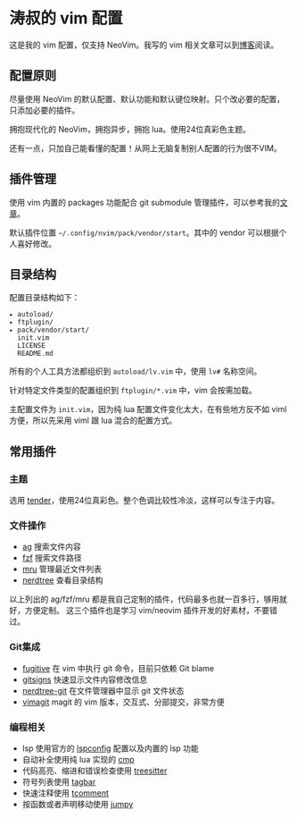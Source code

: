 # 涛叔的 vim 配置

这是我的 vim 配置，仅支持 NeoVim。我写的 vim 相关文章可以到[博客](https://taoshu.in/vim/)阅读。

## 配置原则

尽量使用 NeoVim 的默认配置、默认功能和默认键位映射。只个改必要的配置，只添加必要的插件。

拥抱现代化的 NeoVim，拥抱异步，拥抱 lua。使用24位真彩色主题。

还有一点，只加自己能看懂的配置！从网上无脑复制别人配置的行为很不VIM。

## 插件管理

使用 vim 内置的 packages 功能配合 git submodule 管理插件，可以参考我的[文章](https://taoshu.in/vim/plug-git.html)。

默认插件位置 `~/.config/nvim/pack/vendor/start`。其中的 vendor 可以根据个人喜好修改。

## 目录结构

配置目录结构如下：

```
▸ autoload/
▸ ftplugin/
▸ pack/vendor/start/
  init.vim
  LICENSE
  README.md
```

所有的个人工具方法都组织到 `autoload/lv.vim` 中，使用 `lv#` 名称空间。

针对特定文件类型的配置组织到 `ftplugin/*.vim` 中，vim 会按需加载。

主配置文件为 `init.vim`，因为纯 lua 配置文件变化太大，在有些地方反不如 viml 方便，所以先采用 viml 跟 lua 混合的配置方式。

## 常用插件

### 主题

选用 [tender](https://github.com/jacoborus/tender.vim)，使用24位真彩色。整个色调比较性冷淡，这样可以专注于内容。

### 文件操作

- [ag](https://github.com/epii1/ag.vim) 搜索文件内容
- [fzf](https://github.com/epii1/fzf.vim) 搜索文件路径
- [mru](https://github.com/epii1/mru.vim) 管理最近文件列表
- [nerdtree](https://github.com/preservim/nerdtree) 查看目录结构

以上列出的 ag/fzf/mru 都是我自己定制的插件，代码最多也就一百多行，够用就好，方便定制。
这三个插件也是学习 vim/neovim 插件开发的好素材，不要错过。

### Git集成

- [fugitive](https://github.com/tpope/vim-fugitive) 在 vim 中执行 git 命令，目前只依赖 Git blame
- [gitsigns](https://github.com/lewis6991/gitsigns.nvim) 快速显示文件内容修改信息
- [nerdtree-git](https://github.com/Xuyuanp/nerdtree-git-plugin) 在文件管理器中显示 git 文件状态
- [vimagit](https://github.com/jreybert/vimagit) magit 的 vim 版本，交互式、分部提交，非常方便

### 编程相关

- lsp 使用官方的 [lspconfig](https://github.com/neovim/nvim-lspconfig) 配置以及内置的 lsp 功能
- 自动补全使用纯 lua 实现的 [cmp](https://github.com/hrsh7th/nvim-cmp)
- 代码高亮、缩进和错误检查使用 [treesitter](https://github.com/nvim-treesitter/nvim-treesitter)
- 符号列表使用 [tagbar](https://github.com/preservim/tagbar)
- 快速注释使用 [tcomment](https://github.com/tomtom/tcomment_vim)
- 按函数或者声明移动使用 [jumpy](https://github.com/arp242/jumpy.vim)
